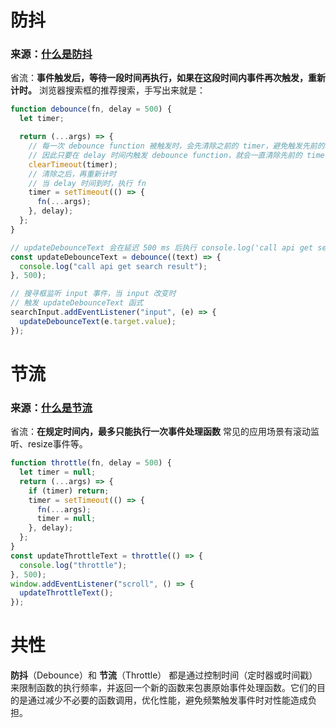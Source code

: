 # 防抖

### 来源：[什么是防抖](https://www.explainthis.io/zh-hans/swe/debounce)

省流：**事件触发后，等待一段时间再执行，如果在这段时间内事件再次触发，重新计时。** 浏览器搜索框的推荐搜索，手写出来就是：

```js
function debounce(fn, delay = 500) {
  let timer;

  return (...args) => {
    // 每一次 debounce function 被触发时，会先清除之前的 timer，避免触发先前的 fn 函式
    // 因此只要在 delay 时间内触发 debounce function，就会一直清除先前的 timer，避免 fn 一直被执行
    clearTimeout(timer);
    // 清除之后，再重新计时
    // 当 delay 时间到时，执行 fn
    timer = setTimeout(() => {
      fn(...args);
    }, delay);
  };
}

// updateDebounceText 会在延迟 500 ms 后执行 console.log('call api get search result')
const updateDebounceText = debounce((text) => {
  console.log("call api get search result");
}, 500);

// 搜寻框监听 input 事件，当 input 改变时
// 触发 updateDebounceText 函式
searchInput.addEventListener("input", (e) => {
  updateDebounceText(e.target.value);
});
```

# 节流

### 来源：[什么是节流](https://www.explainthis.io/zh-hans/swe/throttle)

省流：**在规定时间内，最多只能执行一次事件处理函数** 常见的应用场景有滚动监听、resize事件等。

```js
function throttle(fn, delay = 500) {
  let timer = null;
  return (...args) => {
    if (timer) return;
    timer = setTimeout(() => {
      fn(...args);
      timer = null;
    }, delay);
  };
}
const updateThrottleText = throttle(() => {
  console.log("throttle");
}, 500);
window.addEventListener("scroll", () => {
  updateThrottleText();
});
```

# 共性

**防抖**（Debounce）和 **节流**（Throttle） 都是通过控制时间（定时器或时间戳）来限制函数的执行频率，并返回一个新的函数来包裹原始事件处理函数。它们的目的是通过减少不必要的函数调用，优化性能，避免频繁触发事件时对性能造成负担。
